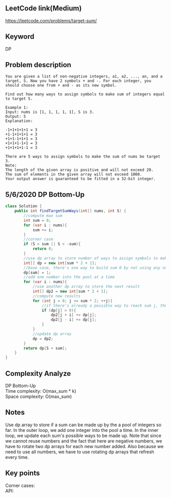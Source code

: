 ## LeetCode link(Medium)
https://leetcode.com/problems/target-sum/

## Keyword
DP

## Problem description
```
You are given a list of non-negative integers, a1, a2, ..., an, and a target, S. Now you have 2 symbols + and -. For each integer, you should choose one from + and - as its new symbol.

Find out how many ways to assign symbols to make sum of integers equal to target S.

Example 1:
Input: nums is [1, 1, 1, 1, 1], S is 3. 
Output: 5
Explanation: 

-1+1+1+1+1 = 3
+1-1+1+1+1 = 3
+1+1-1+1+1 = 3
+1+1+1-1+1 = 3
+1+1+1+1-1 = 3

There are 5 ways to assign symbols to make the sum of nums be target 3.
Note:
The length of the given array is positive and will not exceed 20.
The sum of elements in the given array will not exceed 1000.
Your output answer is guaranteed to be fitted in a 32-bit integer.
```

## 5/6/2020 DP Bottom-Up

```java
class Solution {
    public int findTargetSumWays(int[] nums, int S) {
        //compute max sum
        int sum = 0;
        for (var i : nums){
            sum += i;
        }
        //corner case
        if (S > sum || S < -sum){
            return 0;
        }
        //use dp array to store number of ways to assign symbols to make up each possible sum by using the number pool so far
        int[] dp = new int[sum * 2 + 1];
        //base case, there's one way to build sum 0 by not using any number
        dp[sum] = 1;
        //add one number into the pool at a time
        for (var i : nums){
            //use another dp array to store the next result
            int[] dp2 = new int[sum * 2 + 1];
            //compute new results
            for (int j = 0; j <= sum * 2; ++j){
                //if there's already a possible way to reach sum j, then the next number will not go out of bound.
                if (dp[j] > 0){
                    dp2[j + i] += dp[j];
                    dp2[j - i] += dp[j];
                }
            }
            //update dp array
            dp = dp2;
        }
        return dp[S + sum];
    }
}
```

## Complexity Analyze
DP Bottom-Up\
Time complexity: O(max_sum * k)\
Space complexity: O(max_sum)

## Notes
Use dp array to store if a sum can be made up by the a pool of integers so far. In the outer loop, we add one integer into the pool a time. In the inner loop, we update each sum's possible ways to be made up. Note that since we cannot reuse numbers and the fact that here are negative numbers, we have to rotate two dp arrays for each new number added. Also because we need to use all numbers, we have to use rotating dp arrays that refresh every time.

## Key points
Corner cases: \
API: